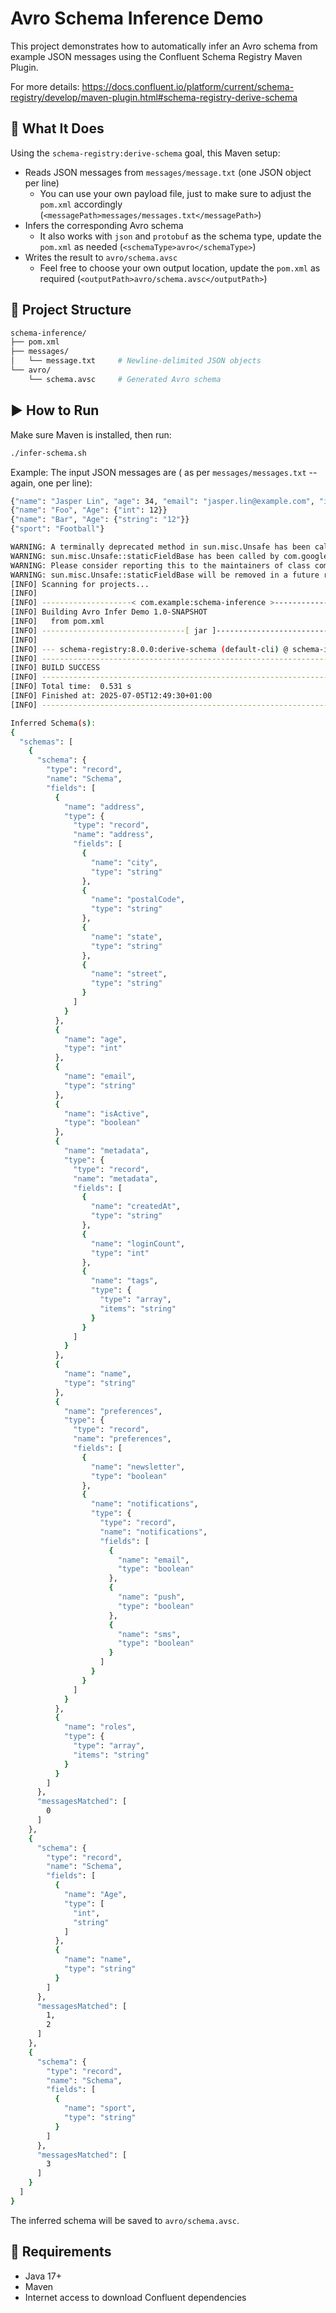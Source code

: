 # Avro Schema Inference Demo
This project demonstrates how to automatically infer an Avro schema from example JSON messages using the Confluent Schema Registry Maven Plugin.

For more details: https://docs.confluent.io/platform/current/schema-registry/develop/maven-plugin.html#schema-registry-derive-schema

## 🔧 What It Does
Using the `schema-registry:derive-schema` goal, this Maven setup:
 - Reads JSON messages from `messages/message.txt` (one JSON object per line)
   - You can use your own payload file, just to make sure to adjust the `pom.xml` accordingly (`<messagePath>messages/messages.txt</messagePath>`)
 - Infers the corresponding Avro schema
   - It also works with `json` and `protobuf` as the schema type, update the `pom.xml` as needed (`<schemaType>avro</schemaType>`)
 - Writes the result to `avro/schema.avsc`
   - Feel free to choose your own output location, update the `pom.xml` as required (`<outputPath>avro/schema.avsc</outputPath>`)

## 📁 Project Structure
```sh
schema-inference/
├── pom.xml
├── messages/
│   └── message.txt     # Newline-delimited JSON objects
└── avro/
    └── schema.avsc     # Generated Avro schema
```

## ▶️ How to Run
Make sure Maven is installed, then run:
```sh
./infer-schema.sh
```

Example:
The input JSON messages are ( as per `messages/messages.txt` -- again, one per line):
```sh
{"name": "Jasper Lin", "age": 34, "email": "jasper.lin@example.com", "isActive": true, "address": {"street": "456 Market Street", "city": "San Francisco", "state": "CA", "postalCode": "94105"}, "roles": ["admin", "editor"], "metadata": {"createdAt": "2023-09-15T14:23:00Z", "tags": ["premium", "beta-tester"], "loginCount": 42}, "preferences": {"newsletter": false, "notifications": {"email": true, "sms": false, "push": true}}}
{"name": "Foo", "Age": {"int": 12}}
{"name": "Bar", "Age": {"string": "12"}}
{"sport": "Football"}
```

```sh
WARNING: A terminally deprecated method in sun.misc.Unsafe has been called
WARNING: sun.misc.Unsafe::staticFieldBase has been called by com.google.inject.internal.aop.HiddenClassDefiner (file:/opt/homebrew/Cellar/maven/3.9.10/libexec/lib/guice-5.1.0-classes.jar)
WARNING: Please consider reporting this to the maintainers of class com.google.inject.internal.aop.HiddenClassDefiner
WARNING: sun.misc.Unsafe::staticFieldBase will be removed in a future release
[INFO] Scanning for projects...
[INFO] 
[INFO] --------------------< com.example:schema-inference >--------------------
[INFO] Building Avro Infer Demo 1.0-SNAPSHOT
[INFO]   from pom.xml
[INFO] --------------------------------[ jar ]---------------------------------
[INFO] 
[INFO] --- schema-registry:8.0.0:derive-schema (default-cli) @ schema-inference ---
[INFO] ------------------------------------------------------------------------
[INFO] BUILD SUCCESS
[INFO] ------------------------------------------------------------------------
[INFO] Total time:  0.531 s
[INFO] Finished at: 2025-07-05T12:49:30+01:00
[INFO] ------------------------------------------------------------------------

Inferred Schema(s):
{
  "schemas": [
    {
      "schema": {
        "type": "record",
        "name": "Schema",
        "fields": [
          {
            "name": "address",
            "type": {
              "type": "record",
              "name": "address",
              "fields": [
                {
                  "name": "city",
                  "type": "string"
                },
                {
                  "name": "postalCode",
                  "type": "string"
                },
                {
                  "name": "state",
                  "type": "string"
                },
                {
                  "name": "street",
                  "type": "string"
                }
              ]
            }
          },
          {
            "name": "age",
            "type": "int"
          },
          {
            "name": "email",
            "type": "string"
          },
          {
            "name": "isActive",
            "type": "boolean"
          },
          {
            "name": "metadata",
            "type": {
              "type": "record",
              "name": "metadata",
              "fields": [
                {
                  "name": "createdAt",
                  "type": "string"
                },
                {
                  "name": "loginCount",
                  "type": "int"
                },
                {
                  "name": "tags",
                  "type": {
                    "type": "array",
                    "items": "string"
                  }
                }
              ]
            }
          },
          {
            "name": "name",
            "type": "string"
          },
          {
            "name": "preferences",
            "type": {
              "type": "record",
              "name": "preferences",
              "fields": [
                {
                  "name": "newsletter",
                  "type": "boolean"
                },
                {
                  "name": "notifications",
                  "type": {
                    "type": "record",
                    "name": "notifications",
                    "fields": [
                      {
                        "name": "email",
                        "type": "boolean"
                      },
                      {
                        "name": "push",
                        "type": "boolean"
                      },
                      {
                        "name": "sms",
                        "type": "boolean"
                      }
                    ]
                  }
                }
              ]
            }
          },
          {
            "name": "roles",
            "type": {
              "type": "array",
              "items": "string"
            }
          }
        ]
      },
      "messagesMatched": [
        0
      ]
    },
    {
      "schema": {
        "type": "record",
        "name": "Schema",
        "fields": [
          {
            "name": "Age",
            "type": [
              "int",
              "string"
            ]
          },
          {
            "name": "name",
            "type": "string"
          }
        ]
      },
      "messagesMatched": [
        1,
        2
      ]
    },
    {
      "schema": {
        "type": "record",
        "name": "Schema",
        "fields": [
          {
            "name": "sport",
            "type": "string"
          }
        ]
      },
      "messagesMatched": [
        3
      ]
    }
  ]
}
```

The inferred schema will be saved to `avro/schema.avsc`.

## 🔗 Requirements
 - Java 17+
 - Maven
 - Internet access to download Confluent dependencies
